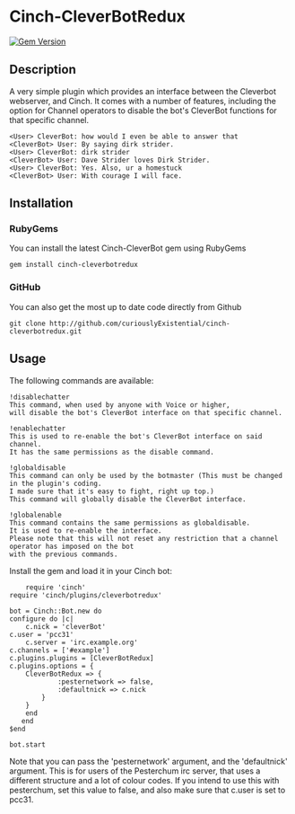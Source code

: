 # Cinch-CleverBotRedux

[![Gem Version](https://badge.fury.io/rb/cinch-cleverbotredux.svg)](http://badge.fury.io/rb/cinch-cleverbotredux)

## Description

A very simple plugin which provides an interface between the Cleverbot webserver, and Cinch. It comes with a number of features, including the option for Channel operators to disable the bot's CleverBot functions for that specific channel.

	<User> CleverBot: how would I even be able to answer that
	<CleverBot> User: By saying dirk strider.
	<User> CleverBot: dirk strider
	<CleverBot> User: Dave Strider loves Dirk Strider.
	<User> CleverBot: Yes. Also, ur a homestuck
	<CleverBot> User: With courage I will face.

## Installation

### RubyGems

You can install the latest Cinch-CleverBot gem using RubyGems

    gem install cinch-cleverbotredux

### GitHub

You can also get the most up to date code directly from Github

    git clone http://github.com/curiouslyExistential/cinch-cleverbotredux.git

## Usage

The following commands are available:

	!disablechatter
	This command, when used by anyone with Voice or higher,
	will disable the bot's CleverBot interface on that specific channel.

	!enablechatter
	This is used to re-enable the bot's CleverBot interface on said channel. 
	It has the same permissions as the disable command.

	!globaldisable
	This command can only be used by the botmaster (This must be changed in the plugin's coding. 
	I made sure that it's easy to fight, right up top.)
	This command will globally disable the CleverBot interface.

	!globalenable
	This command contains the same permissions as globaldisable. 
	It is used to re-enable the interface. 
	Please note that this will not reset any restriction that a channel operator has imposed on the bot
	with the previous commands.

Install the gem and load it in your Cinch bot:

    	require 'cinch'
	require 'cinch/plugins/cleverbotredux'

	bot = Cinch::Bot.new do
  	configure do |c|
    	c.nick = 'cleverBot'
	c.user = 'pcc31'
    	c.server = 'irc.example.org'
	c.channels = ['#example']
	c.plugins.plugins = [CleverBotRedux]
	c.plugins.options = {
		CleverBotRedux => {
	    		:pesternetwork => false,
				:defaultnick => c.nick
			}
	  	}
		end
  	   end
	$end

	bot.start

Note that you can pass the 'pesternetwork' argument, and the 'defaultnick' argument. This is for users of the Pesterchum irc server, that uses a different structure and a lot of colour codes. If you intend to use this with pesterchum, set this value to false, and also make sure that c.user is set to pcc31.
